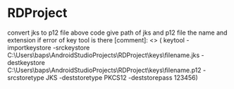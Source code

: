 # RDProject 
 convert jks to p12 file above code
 give path of jks and p12 file the name and extension
 if error of key tool is there 
[comment]: <> ( keytool -importkeystore -srckeystore C:\Users\baps\AndroidStudioProjects\RDProject\keys\filename.jks -destkeystore C:\Users\baps\AndroidStudioProjects\RDProject\keys\filename.p12 -srcstoretype JKS -deststoretype PKCS12 -deststorepass 123456)